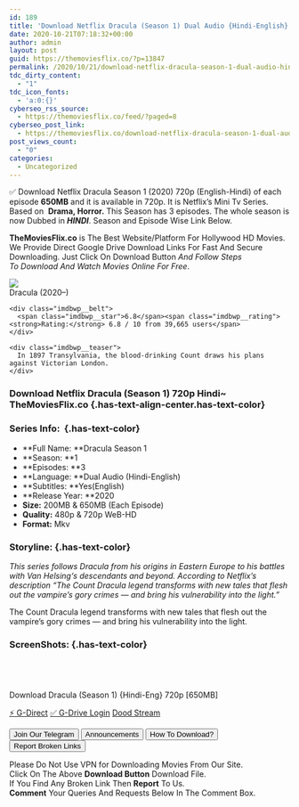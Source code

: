 ```yaml
---
id: 189
title: 'Download Netflix Dracula (Season 1) Dual Audio {Hindi-English} WeB-DL HD 720p [650MB]'
date: 2020-10-21T07:18:32+00:00
author: admin
layout: post
guid: https://themoviesflix.co/?p=13847
permalink: /2020/10/21/download-netflix-dracula-season-1-dual-audio-hindi-english-web-dl-hd-720p-650mb/
tdc_dirty_content:
  - "1"
tdc_icon_fonts:
  - 'a:0:{}'
cyberseo_rss_source:
  - https://themoviesflix.co/feed/?paged=8
cyberseo_post_link:
  - https://themoviesflix.co/download-netflix-dracula-season-1-dual-audio-hindi-english-web-dl-hd-720p-650mb/
post_views_count:
  - "0"
categories:
  - Uncategorized
---
```

✅ Download Netflix Dracula Season 1 (2020) 720p (English-Hindi) of each episode&nbsp;**650MB**&nbsp;and it is available in&nbsp;720p. It is Netflix’s Mini Tv Series. Based on &nbsp;**Drama,&nbsp;Horror.**&nbsp;This Season has 3 episodes. The whole season is now Dubbed in&nbsp;_**HINDI**_. Season and Episode Wise Link Below.

**TheMoviesFlix.co**&nbsp;is The Best Website/Platform For Hollywood HD Movies. We Provide Direct Google Drive Download Links For Fast And Secure Downloading. Just Click On Download Button&nbsp;_And Follow Steps To&nbsp;Download And Watch Movies Online For Free_.

<div class="imdbwp imdbwp--movie dark">
  <div class="imdbwp__thumb">
    <a class="imdbwp__link" target="_blank" title="Dracula" href="https://www.imdb.com/title/tt9139220/" rel="nofollow noopener noreferrer"><img class="imdbwp__img" src="https://m.media-amazon.com/images/M/MV5BNTBmNzM4ZGMtMTE3OC00Mjc4LWE3OGEtYzA3ZmQ1MGJkNjMyXkEyXkFqcGdeQXVyNDk3ODk4OQ@@._V1_SX300.jpg" /></a>
  </div>
  
  <div class="imdbwp__content">
    <div class="imdbwp__header">
      <span class="imdbwp__title">Dracula</span> (2020–)
    </div>
    
    <div class="imdbwp__belt">
      <span class="imdbwp__star">6.8</span><span class="imdbwp__rating"><strong>Rating:</strong> 6.8 / 10 from 39,665 users</span>
    </div>
    
    <div class="imdbwp__teaser">
      In 1897 Transylvania, the blood-drinking Count draws his plans against Victorian London.
    </div>
  </div>
</div>

### Download Netflix Dracula (Season 1) 720p Hindi~ TheMoviesFlix.co {.has-text-align-center.has-text-color}

### Series Info:&nbsp; {.has-text-color}

  * **Full Name:&nbsp;**Dracula Season 1
  * **Season:&nbsp;**1
  * **Episodes:&nbsp;**3
  * **Language:&nbsp;**Dual Audio (Hindi-English)
  * **Subtitles:&nbsp;**Yes(English)
  * **Release Year:&nbsp;**2020
  * **Size:**&nbsp;200MB & 650MB (Each Episode)
  * **Quality:**&nbsp;480p & 720p WeB-HD
  * **Format:**&nbsp;Mkv

### Storyline: {.has-text-color}

_This series follows Dracula from his origins in Eastern Europe to his battles with Van Helsing‘s descendants and beyond. According to Netflix’s description “The Count Dracula legend transforms with new tales that flesh out the vampire’s gory crimes — and bring his vulnerability into the light.”_

The Count Dracula legend transforms with new tales that flesh out the vampire’s gory crimes — and bring his vulnerability into the light.

### ScreenShots: {.has-text-color}

<div class="wp-block-image">
  <figure class="aligncenter"><img src="https://i.imgur.com/ULi71Jq.jpg" alt /></figure>
</div>

<div class="wp-block-image">
  <figure class="aligncenter"><img src="https://i.imgur.com/PAUWL5C.jpg" alt /></figure>
</div>

<div class="wp-block-image">
  <figure class="aligncenter"><img src="https://i.imgur.com/mPRRZWj.jpg" alt /></figure>
</div>

<div class="wp-block-image">
  <figure class="aligncenter"><img src="https://i.imgur.com/yH6QDPQ.jpg" alt /></figure>
</div>

<p class="has-text-align-center has-text-color has-medium-font-size">
  Download Dracula (Season 1) {Hindi-Eng} 720p [650MB]
</p>

<p class="has-text-align-center">
  <a class="maxbutton-13 maxbutton maxbutton-g-direct-1" target="_blank" title="tooltip" rel="nofollow noopener noreferrer" href="https://coinquint.com/a15068/"><span class="mb-text">⚡️ G-Direct</span></a> <a class="maxbutton-14 maxbutton maxbutton-g-drive" target="_blank" title="tooltip" rel="nofollow noopener noreferrer" href="https://coinquint.com/a15070/"><span class="mb-text">✅ G-Drive Login</span></a> <a class="maxbutton-15 maxbutton maxbutton-dood-stream" target="_blank" title="tooltip" rel="nofollow noopener noreferrer" href="https://coinquint.com/a15072/"><span class="mb-text">Dood Stream</span></a>
</p>

<a href="https://t.me/themoviesflixcom" target="_blank" data-wpel-link="external" rel="nofollow external noopener noreferrer"><button class="button button5">Join Our Telegram</button></a> <a href="https://themoviesflix.co/download-netflix-dracula-season-1-dual-audio-hindi-english-web-dl-hd-720p-650mb/#" target="_blank" data-wpel-link="external" rel="nofollow external noopener noreferrer"><button class="button button5">Announcements</button></a> <a href="https://themoviesflix.com/how-to-download/" target="_blank" data-wpel-link="external" rel="nofollow external noopener noreferrer"><button class="button button5">How To Download?</button></a> <a href="https://themoviesflix.co/download-netflix-dracula-season-1-dual-audio-hindi-english-web-dl-hd-720p-650mb/#" target="_blank" data-wpel-link="external" rel="nofollow external noopener noreferrer"><button class="button button5">Report Broken Links</button></a> 

<div class="alert alert-danger">
  Please Do Not Use VPN for Downloading Movies From Our Site.
</div>

<div class="alert alert-success">
  Click On The Above <strong>Download Button</strong> Download File.
</div>

<div class="alert alert-warning">
  If You Find Any Broken Link Then <strong>Report</strong> To Us.
</div>

<div class="alert alert-info">
  <strong>Comment</strong> Your Queries And Requests Below In The Comment Box.
</div>